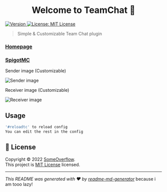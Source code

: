 <h1 align="center">Welcome to TeamChat 👋</h1>
<p>
  <a href="https://github.com/SomeOverflow/TeamChat/releases">
    <img alt="Version" src="https://img.shields.io/badge/version-1.1.1-blue.svg?cacheSeconds=2592000" />
  </a>
  <a href="https://github.com/SomeOverflow/TeamChat/blob/master/LICENSE.md" target="_blank">
    <img alt="License: MIT License" src="https://img.shields.io/badge/License-MIT License-yellow.svg" />
  </a>
</p>

> Simple & Customizable Team Chat plugin

### [Homepage](https://www.someworkflow.de/projects)

### [SpigotMC](https://www.spigotmc.org/resources/teamchat-bungeecord.97348/)

Sender image (Customizable)

![Sender image](https://user-images.githubusercontent.com/66356230/140167254-f1e23f9d-4af2-4e78-87ef-8b6b16ad89a8.png)

Receiver image (Customizable)

![Receiver image](https://user-images.githubusercontent.com/66356230/140167287-f29988ce-5f70-4487-bbaa-8bea67859ab2.png)

## Usage

```sh
'#reloadtc' to reload config
You can edit the rest in the config
```

## 📝 License

Copyright © 2022 [SomeOverflow](https://github.com/SomeOverflow).<br />
This project is [MIT License](https://github.com/SomeOverflow/TeamChat/blob/master/LICENSE.md) licensed.

***
_This README was generated with ❤️ by [readme-md-generator](https://github.com/kefranabg/readme-md-generator)_ because i am tooo lazy!

